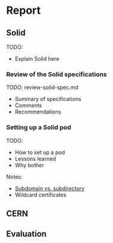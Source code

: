 # Report

## Solid

TODO:

* Explain Solid here

### Review of the Solid specifications

TODO: review-solid-spec.md

* Summary of specifications
* Comments
* Recommendations

### Setting up a Solid pod

TODO:

* How to set up a pod
* Lessons learned
* Why bother

Notes:

- [Subdomain vs. subdirectory](https://stackoverflow.com/questions/1965609/subdomain-vs-subdirectory-in-web-programming)
- Wildcard certificates

## CERN

## Evaluation
